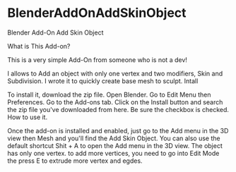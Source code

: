 # BlenderAddOnAddSkinObject
Blender Add-On Add Skin Object

What is This Add-on?

This is a very simple Add-On from someone who is not a dev!

I allows to Add an object with only one vertex and two modifiers, Skin and Subdivision. I wrote it to quickly create base mesh to sculpt.
Intall

To install it, download the zip file. Open Blender. Go to Edit Menu then Preferences. Go to the Add-ons tab. 
Click on the Install button and search the zip file you've downloaded from here. Be sure the checkbox is checked.
How to use it.

Once the add-on is installed and enabled, just go to the Add menu in the 3D view then Mesh and you'll find the Add Skin Object. 
You can also use the default shortcut Shit + A to open the Add menu in the 3D view. 
The object has only one vertex. to add more vertices, you need to go into Edit Mode the press E to extrude more vertex and egdes.
